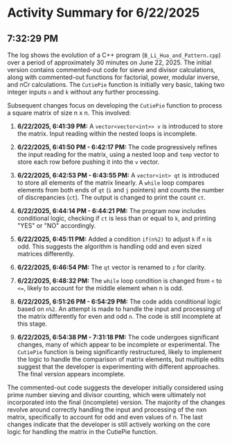 # Activity Summary for 6/22/2025

## 7:32:29 PM
The log shows the evolution of a C++ program (`B_Li_Hua_and_Pattern.cpp`) over a period of approximately 30 minutes on June 22, 2025.  The initial version contains commented-out code for sieve and divisor calculations, along with commented-out functions for factorial, power, modular inverse, and nCr calculations. The `CutiePie` function is initially very basic, taking two integer inputs `n` and `k` without any further processing.

Subsequent changes focus on developing the `CutiePie` function to process a square matrix of size n x n.  This involved:

1. **6/22/2025, 6:41:39 PM:**  A `vector<vector<int>> v` is introduced to store the matrix. Input reading within the nested loops is incomplete.

2. **6/22/2025, 6:41:50 PM - 6:42:17 PM:**  The code progressively refines the input reading for the matrix, using a nested loop and `temp` vector to store each row before pushing it into the `v` vector.

3. **6/22/2025, 6:42:53 PM - 6:43:55 PM:** A `vector<int> qt` is introduced to store all elements of the matrix linearly. A `while` loop compares elements from both ends of `qt` (`i` and `j` pointers) and counts the number of discrepancies (`ct`).  The output is changed to print the count `ct`.

4. **6/22/2025, 6:44:14 PM - 6:44:21 PM:** The program now includes conditional logic, checking if `ct` is less than or equal to `k`, and printing "YES" or "NO" accordingly.

5. **6/22/2025, 6:45:11 PM:** Added a condition `if(n%2)` to adjust `k` if `n` is odd. This suggests the algorithm is handling odd and even sized matrices differently.

6. **6/22/2025, 6:46:54 PM:** The `qt` vector is renamed to `z` for clarity.

7. **6/22/2025, 6:48:32 PM:** The `while` loop condition is changed from `<` to `<=`, likely to account for the middle element when n is odd.

8. **6/22/2025, 6:51:26 PM - 6:54:29 PM:** The code adds conditional logic based on `n%2`.  An attempt is made to handle the input and processing of the matrix differently for even and odd `n`.  The code is still incomplete at this stage.

9. **6/22/2025, 6:54:38 PM - 7:31:18 PM:** The code undergoes significant changes, many of which appear to be incomplete or experimental.  The `CutiePie` function is being significantly restructured, likely to implement the logic to handle the comparison of matrix elements, but multiple edits suggest that the developer is experimenting with different approaches. The final version appears incomplete.


The commented-out code suggests the developer initially considered using prime number sieving and divisor counting, which were ultimately not incorporated into the final (incomplete) version. The majority of the changes revolve around correctly handling the input and processing of the nxn matrix, specifically to account for odd and even values of n. The last changes indicate that the developer is still actively working on the core logic for handling the matrix in the CutiePie function.
